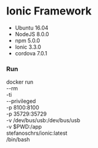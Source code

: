 # Ionic Framework

- Ubuntu 16.04
- NodeJS 8.0.0
- npm 5.0.0
- Ionic 3.3.0
- cordova 7.0.1

### Run
docker run \
  --rm \
  -ti \
  --privileged \
  -p 8100:8100 \
  -p 35729:35729 \
  -v /dev/bus/usb:/dev/bus/usb \
  -v $PWD:/app \
  stefanoschrs/ionic:latest \
  /bin/bash
  
